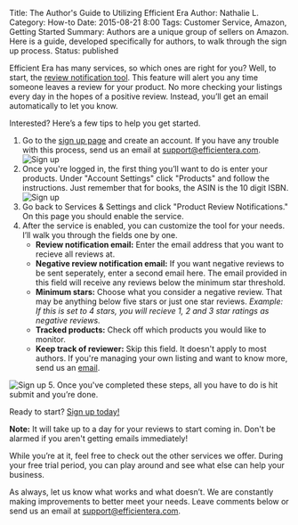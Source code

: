 Title: The Author's Guide to Utilizing Efficient Era
Author: Nathalie L.
Category: How-to
Date: 2015-08-21 8:00
Tags: Customer Service, Amazon, Getting Started
Summary: Authors are a unique group of sellers on Amazon. Here is a guide, developed specifically for authors, to walk through the sign up process.
Status: published

Efficient Era has many services, so which ones are right for you? Well, to start, the [review notification tool](https://efficientera.com/pages/feedback/review-notifications.html). This feature will alert you any time someone leaves a review for your product. No more checking your listings every day in the hopes of a positive review. Instead, you’ll get an email automatically to let you know.

Interested? Here’s a few tips to help you get started.

1. Go to the [sign up page]() and create an account. If you have any trouble with this process, send us an email at [support@efficientera.com](mailto:support@efficientera.com). <br>![Sign up](https://s3-eu-west-1.amazonaws.com/efficientera.com/images/blog/2015/08/sign_up.png)
2. Once you're logged in, the first thing you’ll want to do is enter your products. Under "Account Settings" click "Products" and follow the instructions. Just remember that for books, the ASIN is  the 10 digit ISBN.<br>![Sign up](https://s3-eu-west-1.amazonaws.com/efficientera.com/images/blog/2015/08/product.png)
3. Go back to Services & Settings and click "Product Review Notifications." On this page you should enable the service.
4. After the service is enabled, you can customize the tool for your needs. I’ll walk you through the fields one by one.
	* **Review notification email:** Enter the email address that you want to recieve all reviews at.
	* **Negative review notification email:** If you want negative reviews to be sent seperately, enter a second email here. The email provided in this field will receive any reviews below the minimum star threshold.
	* **Minimum stars:** Choose what you consider a negative review. That may be anything below five stars or just one star reviews. *Example: If this is set to 4 stars, you will recieve 1, 2 and 3 star ratings as negative reviews.*
	* **Tracked products:** Check off which products you would like to monitor.
	* **Keep track of reviewer:** Skip this field. It doesn't apply to most authors. If you're managing your own listing and want to know more, send us an [email](mailto:support@efficientera.com).

![Sign up](https://s3-eu-west-1.amazonaws.com/efficientera.com/images/blog/2015/08/review.png)
5. Once you've completed these steps, all you have to do is hit submit and you’re done.

Ready to start? [Sign up today!](https://app.efficientera.com/login/?next=/settings/ "Sign up")

**Note:** It will take up to a day for your reviews to start coming in. Don't be alarmed if you aren't getting emails immediately! 

While you’re at it, feel free to check out the other services we offer. During your free trial period, you can play around and see what else can help your business.

As always, let us know what works and what doesn’t. We are constantly making improvements to better meet your needs. Leave comments below or send us an email at [support@efficientera.com](mailto:support@efficientera.com).

